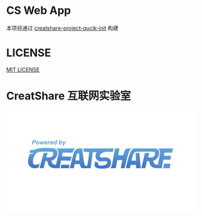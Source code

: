 # CS Web App

本项目通过 [creatshare-project-qucik-init](https://github.com/creatshare-demos/creatshare-project-quick-init) 构建

# LICENSE

[MIT LICENSE](./LICENSE)

# CreatShare 互联网实验室

![CreatShare-logo-powerby.png](./src/images/CreatShare-logo-powerby.png)